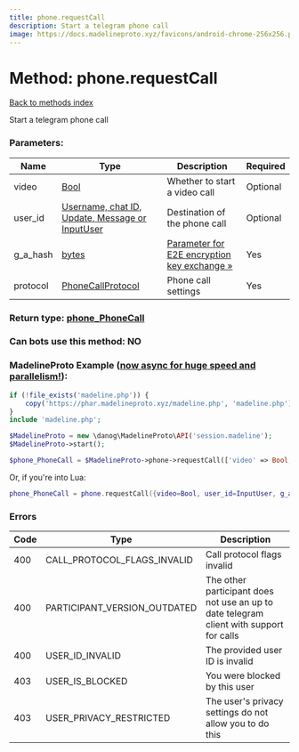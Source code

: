 ```yaml
---
title: phone.requestCall
description: Start a telegram phone call
image: https://docs.madelineproto.xyz/favicons/android-chrome-256x256.png
---
```

# Method: phone.requestCall  
[Back to methods index](index.md)


Start a telegram phone call

### Parameters:

| Name     |    Type       | Description | Required |
|----------|---------------|-------------|----------|
|video|[Bool](../types/Bool.md) | Whether to start a video call | Optional|
|user\_id|[Username, chat ID, Update, Message or InputUser](../types/InputUser.md) | Destination of the phone call | Optional|
|g\_a\_hash|[bytes](../types/bytes.md) | [Parameter for E2E encryption key exchange »](https://core.telegram.org/api/end-to-end/voice-calls) | Yes|
|protocol|[PhoneCallProtocol](../types/PhoneCallProtocol.md) | Phone call settings | Yes|


### Return type: [phone\_PhoneCall](../types/phone_PhoneCall.md)

### Can bots use this method: **NO**


### MadelineProto Example ([now async for huge speed and parallelism!](https://docs.madelineproto.xyz/docs/ASYNC.html)):


```php
if (!file_exists('madeline.php')) {
    copy('https://phar.madelineproto.xyz/madeline.php', 'madeline.php');
}
include 'madeline.php';

$MadelineProto = new \danog\MadelineProto\API('session.madeline');
$MadelineProto->start();

$phone_PhoneCall = $MadelineProto->phone->requestCall(['video' => Bool, 'user_id' => InputUser, 'g_a_hash' => 'bytes', 'protocol' => PhoneCallProtocol, ]);
```

Or, if you're into Lua:

```lua
phone_PhoneCall = phone.requestCall({video=Bool, user_id=InputUser, g_a_hash='bytes', protocol=PhoneCallProtocol, })
```

### Errors

| Code | Type     | Description   |
|------|----------|---------------|
|400|CALL_PROTOCOL_FLAGS_INVALID|Call protocol flags invalid|
|400|PARTICIPANT_VERSION_OUTDATED|The other participant does not use an up to date telegram client with support for calls|
|400|USER_ID_INVALID|The provided user ID is invalid|
|403|USER_IS_BLOCKED|You were blocked by this user|
|403|USER_PRIVACY_RESTRICTED|The user's privacy settings do not allow you to do this|


